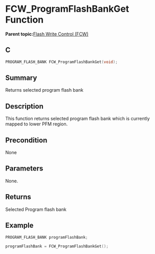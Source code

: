 # FCW\_ProgramFlashBankGet Function

**Parent topic:**[Flash Write Control \(FCW\)](GUID-90E21DD6-5AB3-4211-8633-884EC95A6246.md)

## C

```c
PROGRAM_FLASH_BANK FCW_ProgramFlashBankGet(void);
```

## Summary

Returns selected program flash bank

## Description

This function returns selected program flash bank which is currently mapped to lower PFM region.

## Precondition

None

## Parameters

None.

## Returns

Selected Program flash bank

## Example

```c
PROGRAM_FLASH_BANK programFlashBank;

programFlashBank = FCW_ProgramFlashBankGet();
```


